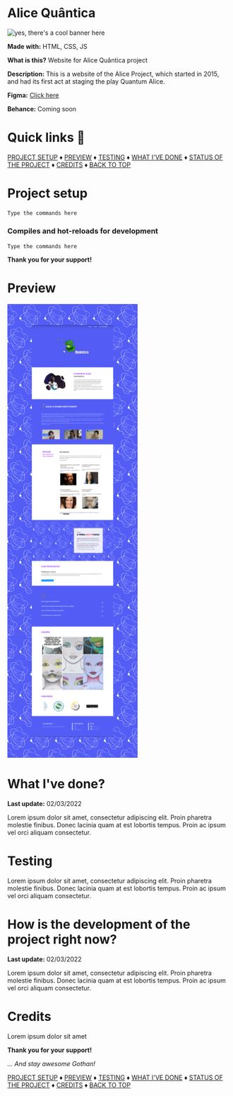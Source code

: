 # Alice Quântica

<img src="cool-banner-here-ma-good-freum.png" alt="yes, there's a cool banner here" />

__Made with:__
HTML, CSS, JS

__What is this?__
Website for Alice Quântica project

__Description:__
This is a website of the Alice Project, which started in 2015, and had its first act at staging the play Quantum Alice.

__Figma:__
<a href="https://www.figma.com/file/kc8VdJwwNkRMkT5z6FHXAD/Alice-Qu%C3%A2ntica?node-id=0%3A1">Click here</a>

__Behance:__
Coming soon

# Quick links &#128150;
  
[PROJECT SETUP](#Project-setup) &diams; [PREVIEW](#Preview) &diams; [TESTING](#Testing) &diams; [WHAT I'VE DONE](#What-Ive-done) &diams; [STATUS OF THE PROJECT](#How-is-the-development-of-the-project-right-now) &diams; [CREDITS](#Credits) &diams; [BACK TO TOP](#Alice-Quantica)


# Project setup
```
Type the commands here
```

### Compiles and hot-reloads for development
```
Type the commands here
```

<b>Thank you for your support!</b>

# Preview
<img src="overview.png" alt="What the fuck is going on here?" />

# What I've done?
__Last update:__ 02/03/2022

Lorem ipsum dolor sit amet, consectetur adipiscing elit. Proin pharetra molestie finibus. Donec lacinia quam at est lobortis tempus. Proin ac ipsum vel orci aliquam consectetur.

# Testing
Lorem ipsum dolor sit amet, consectetur adipiscing elit. Proin pharetra molestie finibus. Donec lacinia quam at est lobortis tempus. Proin ac ipsum vel orci aliquam consectetur.

# How is the development of the project right now?
__Last update:__ 02/03/2022

Lorem ipsum dolor sit amet, consectetur adipiscing elit. Proin pharetra molestie finibus. Donec lacinia quam at est lobortis tempus. Proin ac ipsum vel orci aliquam consectetur.

# Credits

Lorem ipsum dolor sit amet

__Thank you for your support!__

_... And stay awesome Gothan!_
  
[PROJECT SETUP](#Project-setup) &diams; [PREVIEW](#Preview) &diams; [TESTING](#Testing) &diams; [WHAT I'VE DONE](#What-Ive-done) &diams; [STATUS OF THE PROJECT](#How-is-the-development-of-the-project-right-now) &diams; [CREDITS](#Credits) &diams; [BACK TO TOP](#Alice-Quantica)

